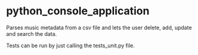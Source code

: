 # python_console_application
Parses music metadata from a csv file and lets the user delete, add, update and search the data.

Tests can be run by just calling the tests_unit.py file.
